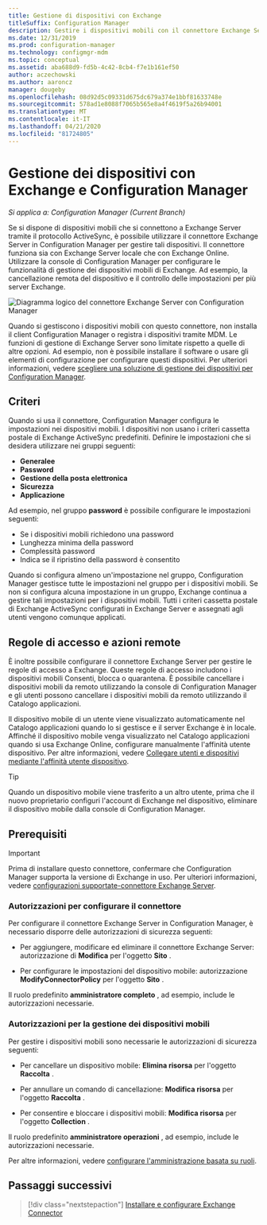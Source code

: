 ```yaml
---
title: Gestione di dispositivi con Exchange
titleSuffix: Configuration Manager
description: Gestire i dispositivi mobili con il connettore Exchange Server in Configuration Manager.
ms.date: 12/31/2019
ms.prod: configuration-manager
ms.technology: configmgr-mdm
ms.topic: conceptual
ms.assetid: aba688d9-fd5b-4c42-8cb4-f7e1b161ef50
author: aczechowski
ms.author: aaroncz
manager: dougeby
ms.openlocfilehash: 08d92d5c09331d675dc679a374e1bbf81633748e
ms.sourcegitcommit: 578ad1e8088f7065b565e8a4f4619f5a26b94001
ms.translationtype: MT
ms.contentlocale: it-IT
ms.lasthandoff: 04/21/2020
ms.locfileid: "81724805"
---
```

# <a name="device-management-with-exchange-and-configuration-manager"></a>Gestione dei dispositivi con Exchange e Configuration Manager

*Si applica a: Configuration Manager (Current Branch)*

Se si dispone di dispositivi mobili che si connettono a Exchange Server tramite il protocollo ActiveSync, è possibile utilizzare il connettore Exchange Server in Configuration Manager per gestire tali dispositivi. Il connettore funziona sia con Exchange Server locale che con Exchange Online. Utilizzare la console di Configuration Manager per configurare le funzionalità di gestione dei dispositivi mobili di Exchange. Ad esempio, la cancellazione remota del dispositivo e il controllo delle impostazioni per più server Exchange.

![Diagramma logico del connettore Exchange Server con Configuration Manager](media/configmgr-with-exchange.png)  

Quando si gestiscono i dispositivi mobili con questo connettore, non installa il client Configuration Manager o registra i dispositivi tramite MDM. Le funzioni di gestione di Exchange Server sono limitate rispetto a quelle di altre opzioni. Ad esempio, non è possibile installare il software o usare gli elementi di configurazione per configurare questi dispositivi. Per ulteriori informazioni, vedere [scegliere una soluzione di gestione dei dispositivi per Configuration Manager](../../core/plan-design/choose-a-device-management-solution.md).  

## <a name="policies"></a>Criteri

Quando si usa il connettore, Configuration Manager configura le impostazioni nei dispositivi mobili. I dispositivi non usano i criteri cassetta postale di Exchange ActiveSync predefiniti. Definire le impostazioni che si desidera utilizzare nei gruppi seguenti:

- **Generalee**
- **Password**
- **Gestione della posta elettronica**
- **Sicurezza**
- **Applicazione**

Ad esempio, nel gruppo **password** è possibile configurare le impostazioni seguenti:

- Se i dispositivi mobili richiedono una password
- Lunghezza minima della password
- Complessità password
- Indica se il ripristino della password è consentito

Quando si configura almeno un'impostazione nel gruppo, Configuration Manager gestisce tutte le impostazioni nel gruppo per i dispositivi mobili. Se non si configura alcuna impostazione in un gruppo, Exchange continua a gestire tali impostazioni per i dispositivi mobili. Tutti i criteri cassetta postale di Exchange ActiveSync configurati in Exchange Server e assegnati agli utenti vengono comunque applicati.

## <a name="access-rules-and-remote-actions"></a>Regole di accesso e azioni remote

È inoltre possibile configurare il connettore Exchange Server per gestire le regole di accesso a Exchange. Queste regole di accesso includono i dispositivi mobili Consenti, blocca o quarantena. È possibile cancellare i dispositivi mobili da remoto utilizzando la console di Configuration Manager e gli utenti possono cancellare i dispositivi mobili da remoto utilizzando il Catalogo applicazioni.

Il dispositivo mobile di un utente viene visualizzato automaticamente nel Catalogo applicazioni quando lo si gestisce e il server Exchange è in locale. Affinché il dispositivo mobile venga visualizzato nel Catalogo applicazioni quando si usa Exchange Online, configurare manualmente l'affinità utente dispositivo. Per altre informazioni, vedere [Collegare utenti e dispositivi mediante l'affinità utente dispositivo](../../apps/deploy-use/link-users-and-devices-with-user-device-affinity.md).

> [!TIP]  
> Quando un dispositivo mobile viene trasferito a un altro utente, prima che il nuovo proprietario configuri l'account di Exchange nel dispositivo, eliminare il dispositivo mobile dalla console di Configuration Manager.

## <a name="prerequisites"></a>Prerequisiti

> [!IMPORTANT]  
> Prima di installare questo connettore, confermare che Configuration Manager supporta la versione di Exchange in uso. Per ulteriori informazioni, vedere [configurazioni supportate-connettore Exchange Server](../../core/plan-design/configs/supported-operating-systems-for-clients-and-devices.md#bkmk_ExSrvConOS).  

### <a name="permissions-to-configure-the-connector"></a>Autorizzazioni per configurare il connettore

Per configurare il connettore Exchange Server in Configuration Manager, è necessario disporre delle autorizzazioni di sicurezza seguenti:

- Per aggiungere, modificare ed eliminare il connettore Exchange Server: autorizzazione di **Modifica** per l'oggetto **Sito** .  

- Per configurare le impostazioni del dispositivo mobile: autorizzazione **ModifyConnectorPolicy** per l'oggetto **Sito** .  

Il ruolo predefinito **amministratore completo** , ad esempio, include le autorizzazioni necessarie.  

### <a name="permissions-to-manage-mobile-devices"></a>Autorizzazioni per la gestione dei dispositivi mobili

Per gestire i dispositivi mobili sono necessarie le autorizzazioni di sicurezza seguenti:  

- Per cancellare un dispositivo mobile: **Elimina risorsa** per l'oggetto **Raccolta** .  

- Per annullare un comando di cancellazione: **Modifica risorsa** per l'oggetto **Raccolta** .  

- Per consentire e bloccare i dispositivi mobili: **Modifica risorsa** per l'oggetto **Collection** .  

Il ruolo predefinito **amministratore operazioni** , ad esempio, include le autorizzazioni necessarie.

Per altre informazioni, vedere [configurare l'amministrazione basata su ruoli](../../core/servers/deploy/configure/configure-role-based-administration.md).

## <a name="next-steps"></a>Passaggi successivi

> [!div class="nextstepaction"]
> [Installare e configurare Exchange Connector](install-configure-exchange-connector.md)
